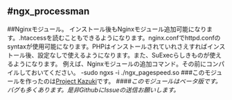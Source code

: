 #ngx_processman
---------------------------------------
##Nginxモジュール。 インストール後もNginxモジュール追加可能になります。.htaccessを読むこともできるようになります。nginx.confでhttpd.confのsyntaxが使用可能になります。PHPはインストールされていれさえすればインストール後、設定なしで使えるようになります。また、SuExecらしきものが使えるようになります。
例えば、Nginxモジュールの追加コマンド。その前にコンパイルしておいてください。
-sudo ngxs -i ./ngx_pagespeed.so
###このモジュールを作ったのは[Project Kazuki](http://www.jisakuroom.net/ "Project Kazuki")です。
####*このモジュールはベータ版です。バグも多くあります。是非GithubにIssueの送信お願いします。*

